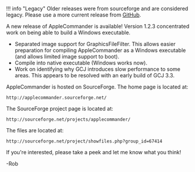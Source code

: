 !!! info "Legacy"
    Older releases were from sourceforge and are considered legacy. Please use a more current release from [GitHub](https://github.com/AppleCommander/AppleCommander).

A new release of AppleCommander is available! Version 1.2.3 concentrated work on being able to build a Windows executable.

* Separated image support for GraphicsFileFilter. This allows easier preparation for compiling AppleCommander as a Windows executable (and allows limited image support to boot).
* Compile into native executable (Windows works now).
* Work on identifying why GCJ introduces slow performance to some areas. This appears to be resolved with an early build of GCJ 3.3.

AppleCommander is hosted on SourceForge. The home page is located at:

    http://applecommander.sourceforge.net/

The SourceForge project page is located at:

    http://sourceforge.net/projects/applecommander/

The files are located at:

    http://sourceforge.net/project/showfiles.php?group_id=67414

If you're interested, please take a peek and let me know what you think!

-Rob
